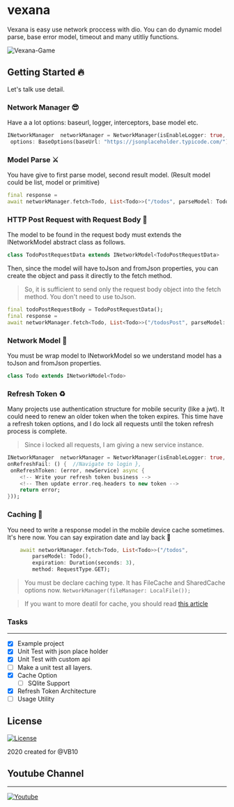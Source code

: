 # vexana

Vexana is easy use network proccess with dio. You can do dynamic model parse, base error model, timeout and many utitliy functions.

![Vexana-Game](https://thumbs.gfycat.com/RightSoupyCrow-size_restricted.gif)

## Getting Started 🔥

Let's talk use detail.

### **Network Manager** 😎

Have a a lot options: baseurl, logger, interceptors, base model etc.

```dart
INetworkManager  networkManager = NetworkManager(isEnableLogger: true, errorModel: UserErrorModel(),
 options: BaseOptions(baseUrl: "https://jsonplaceholder.typicode.com/"));
```

### **Model Parse** ⚔️

You have give to first parse model, second result model. (Result model could be list, model or primitive)

```dart
final response =
await networkManager.fetch<Todo, List<Todo>>("/todos", parseModel: Todo(), method: RequestType.GET);
```
### **HTTP Post Request with Request Body** 🚀

The model to be found in the request body must extends the INetworkModel abstract class as follows.

```dart
class TodoPostRequestData extends INetworkModel<TodoPostRequestData>
```

Then, since the model will have toJson and fromJson properties, you can create the object and pass it directly to the fetch method.

> So, it is sufficient to send only the request body object into the fetch method. You don't need to use toJson.


```dart
final todoPostRequestBody = TodoPostRequestData();
final response =
await networkManager.fetch<Todo, List<Todo>>("/todosPost", parseModel: Todo(), method: RequestType.POST, data: todoPostRequestBody);
```

### **Network Model** 🛒

You must be wrap model to INetworkModel so we understand model has a toJson and fromJson properties.

```dart
class Todo extends INetworkModel<Todo>
```

### **Refresh Token** ♻️

Many projects use authentication structure for mobile security (like a jwt). It could need to renew an older token when the token expires. This time have a refresh token options, and I do lock all requests until the token refresh process is complete.

> Since i locked all requests, I am giving a new service instance.

```dart
INetworkManager  networkManager = NetworkManager(isEnableLogger: true, options: BaseOptions(baseUrl: "https://jsonplaceholder.typicode.com/",
onRefreshFail: () {  //Navigate to login },
 onRefreshToken: (error, newService) async {
    <!-- Write your refresh token business -->
    <!-- Then update error.req.headers to new token -->
    return error;
}));
```

### **Caching** 🧲

You need to write a response model in the mobile device cache sometimes. It's here now. You can say expiration date and lay back 🙏 

```dart
    await networkManager.fetch<Todo, List<Todo>>("/todos",
        parseModel: Todo(),
        expiration: Duration(seconds: 3),
        method: RequestType.GET);
```

> You must be declare caching type. It has FileCache and SharedCache options now. `NetworkManager(fileManager: LocalFile());`

> If you want to more deatil for cache, you should read [this article](https://medium.com/flutter-community/cache-manager-with-flutter-5a5db0d3a3e6)


### Tasks

---

- [x] Example project
- [x] Unit Test with json place holder
- [x] Unit Test with custom api
- [ ] Make a unit test all layers.
- [x] Cache Option
  - [ ] SQlite Support
- [x] Refresh Token Architecture
- [ ] Usage Utility

## License

[![License](https://img.shields.io/badge/license-MIT-blue.svg)](/LICENSE)

2020 created for @VB10

## Youtube Channel

---

[![Youtube](https://yt3.ggpht.com/a/AATXAJyul3hpzl86GIjF-EZxBzy6T62PJxpvzRwz9AbUOw=s288-c-k-c0xffffffff-no-rj-mo)](https://www.youtube.com/watch?v=UCdUaAKTLJrPZFStzEJnpQAg)
